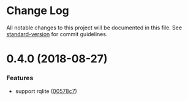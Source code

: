 # Change Log

All notable changes to this project will be documented in this file. See [standard-version](https://github.com/conventional-changelog/standard-version) for commit guidelines.

<a name="0.4.0"></a>
# 0.4.0 (2018-08-27)


### Features

* support rqlite ([00578c7](https://github.com/zweifisch/cadena/commit/00578c7))
